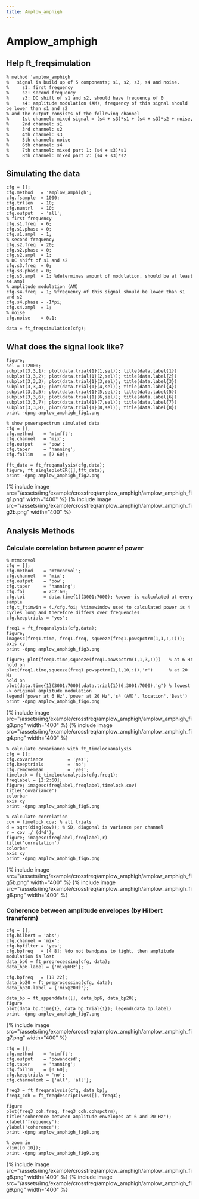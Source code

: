 ```yaml
---
title: Amplow_amphigh
---
```


# Amplow_amphigh

## Help ft_freqsimulation

    % method 'amplow_amphigh
    %   signal is build up of 5 components; s1, s2, s3, s4 and noise.
    %     s1: first frequency
    %     s2: second frequency
    %     s3: DC shift of s1 and s2, should have frequency of 0
    %     s4: amplitude modulation (AM), frequency of this signal should be lower than s1 and s2
    % and the output consists of the following channel
    %     1st channel: mixed signal = (s4 + s3)*s1 + (s4 + s3)*s2 + noise,
    %     2nd channel: s1
    %     3rd channel: s2
    %     4th channel: s3
    %     5th channel: noise
    %     6th channel: s4
    %     7th channel: mixed part 1: (s4 + s3)*s1
    %     8th channel: mixed part 2: (s4 + s3)*s2

## Simulating the data

    cfg = [];
    cfg.method   = 'amplow_amphigh';
    cfg.fsample  = 1000;
    cfg.trllen   = 10;
    cfg.numtrl   = 10;
    cfg.output   = 'all';
    % first frequency
    cfg.s1.freq  = 6;
    cfg.s1.phase = 0;
    cfg.s1.ampl  = 1;
    % second frequency
    cfg.s2.freq  = 20;
    cfg.s2.phase = 0;
    cfg.s2.ampl  = 1;
    % DC shift of s1 and s2
    cfg.s3.freq  = 0;
    cfg.s3.phase = 0;
    cfg.s3.ampl  = 1; %determines amount of modulation, should be at least s4.ampl
    % amplitude modulation (AM)
    cfg.s4.freq  = 1; %frequency of this signal should be lower than s1 and s2
    cfg.s4.phase = -1*pi;
    cfg.s4.ampl  = 1;
    % noise
    cfg.noise    = 0.1;

    data = ft_freqsimulation(cfg);

## What does the signal look like?

    figure;
    sel = 1:2000;
    subplot(3,3,1); plot(data.trial{1}(1,sel)); title(data.label{1})
    subplot(3,3,2); plot(data.trial{1}(2,sel)); title(data.label{2})
    subplot(3,3,3); plot(data.trial{1}(3,sel)); title(data.label{3})
    subplot(3,3,4); plot(data.trial{1}(4,sel)); title(data.label{4})
    subplot(3,3,5); plot(data.trial{1}(5,sel)); title(data.label{5})
    subplot(3,3,6); plot(data.trial{1}(6,sel)); title(data.label{6})
    subplot(3,3,7); plot(data.trial{1}(7,sel)); title(data.label{7})
    subplot(3,3,8); plot(data.trial{1}(8,sel)); title(data.label{8})
    print -dpng amplow_amphigh_fig1.png

    % show powerspectrum simulated data
    cfg = [];
    cfg.method    = 'mtmfft';
    cfg.channel   = 'mix';
    cfg.output    = 'pow';
    cfg.taper     = 'hanning';
    cfg.foilim    = [2 60];

    fft_data = ft_freqanalysis(cfg,data);
    figure; ft_singleplotER([],fft_data);
    print -dpng amplow_amphigh_fig2.png

{% include image src="/assets/img/example/crossfreq/amplow_amphigh/amplow_amphigh_fig1.png" width="400" %}
{% include image src="/assets/img/example/crossfreq/amplow_amphigh/amplow_amphigh_fig2b.png" width="400" %}

## Analysis Methods

### Calculate correlation between power of power

    % mtmconvol
    cfg = [];
    cfg.method    = 'mtmconvol';
    cfg.channel   = 'mix';
    cfg.output    = 'pow';
    cfg.taper     = 'hanning';
    cfg.foi       = 2:2:60;
    cfg.toi       = data.time{1}(3001:7000); %power is calculated at every sample
    cfg.t_ftimwin = 4./cfg.foi; %timewindow used to calculated power is 4 cycles long and therefore differs over frequencies
    cfg.keeptrials = 'yes';

    freq1 = ft_freqanalysis(cfg,data);
    figure;
    imagesc(freq1.time, freq1.freq, squeeze(freq1.powspctrm(1,1,:,:))); axis xy
    print -dpng amplow_amphigh_fig3.png

    figure; plot(freq1.time,squeeze(freq1.powspctrm(1,1,3,:)))   % at 6 Hz
    hold on
    plot(freq1.time,squeeze(freq1.powspctrm(1,1,10,:)),'r')      % at 20 Hz
    hold on
    plot(data.time{1}(3001:7000),data.trial{1}(6,3001:7000),'g') % lowest -> original amplitude modulation
    legend('power at 6 Hz','power at 20 Hz','s4 (AM)','location','Best')
    print -dpng amplow_amphigh_fig4.png

{% include image src="/assets/img/example/crossfreq/amplow_amphigh/amplow_amphigh_fig3.png" width="400" %}
{% include image src="/assets/img/example/crossfreq/amplow_amphigh/amplow_amphigh_fig4.png" width="400" %}

    % calculate covariance with ft_timelockanalysis
    cfg = [];
    cfg.covariance         = 'yes';
    cfg.keeptrials         = 'no';
    cfg.removemean         = 'yes';
    timelock = ft_timelockanalysis(cfg,freq1);
    freqlabel = [2:2:60];
    figure; imagesc(freqlabel,freqlabel,timelock.cov)
    title('covariance')
    colorbar
    axis xy
    print -dpng amplow_amphigh_fig5.png

    % calculate correlation
    cov = timelock.cov; % all trials
    d = sqrt(diag(cov)); % SD, diagonal is variance per channel
    r = cov ./ (d*d');
    figure; imagesc(freqlabel,freqlabel,r)
    title('correlation')
    colorbar
    axis xy
    print -dpng amplow_amphigh_fig6.png

{% include image src="/assets/img/example/crossfreq/amplow_amphigh/amplow_amphigh_fig5b.png" width="400" %}
{% include image src="/assets/img/example/crossfreq/amplow_amphigh/amplow_amphigh_fig6.png" width="400" %}

### Coherence between amplitude envelopes (by Hilbert transform)

    cfg = [];
    cfg.hilbert = 'abs';
    cfg.channel = 'mix';
    cfg.bpfilter = 'yes';
    cfg.bpfreq   = [4 8]; %do not bandpass to tight, then amplitude modulation is lost
    data_bp6 = ft_preprocessing(cfg, data);
    data_bp6.label = {'mix@6Hz'};

    cfg.bpfreq   = [18 22];
    data_bp20 = ft_preprocessing(cfg, data);
    data_bp20.label = {'mix@20Hz'};

    data_bp = ft_appenddata([], data_bp6, data_bp20);
    figure
    plot(data_bp.time{1}, data_bp.trial{1}); legend(data_bp.label)
    print -dpng amplow_amphigh_fig7.png

{% include image src="/assets/img/example/crossfreq/amplow_amphigh/amplow_amphigh_fig7.png" width="400" %}

    cfg = [];
    cfg.method    = 'mtmfft';
    cfg.output    = 'powandcsd';
    cfg.taper     = 'hanning';
    cfg.foilim    = [0 60];
    cfg.keeptrials = 'no';
    cfg.channelcmb = {'all', 'all'};

    freq3 = ft_freqanalysis(cfg, data_bp);
    freq3_coh = ft_freqdescriptives([], freq3);

    figure
    plot(freq3_coh.freq, freq3_coh.cohspctrm);
    title('coherence between amplitude envelopes at 6 and 20 Hz');
    xlabel('frequency');
    ylabel('coherence');
    print -dpng amplow_amphigh_fig8.png

    % zoom in
    xlim([0 10]);
    print -dpng amplow_amphigh_fig9.png

{% include image src="/assets/img/example/crossfreq/amplow_amphigh/amplow_amphigh_fig8.png" width="400" %}
{% include image src="/assets/img/example/crossfreq/amplow_amphigh/amplow_amphigh_fig9.png" width="400" %}
